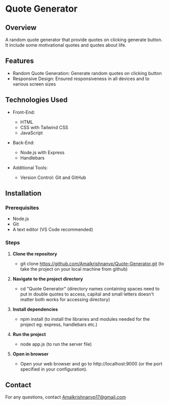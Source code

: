 # Quote Generator 

## Overview

A random quote generator that provide quotes on clicking generate button. It include some motivational quotes and quotes about life.

## Features 

- Random Quote Generation: Generate random quotes on clicking button
- Responsive Design: Ensured responsiveness in all devices and to various screen sizes

## Technologies Used

- Front-End:

  - HTML
  - CSS with Tailwind CSS
  - JavaScript

- Back-End:

  - Node.js with Express
  - Handlebars

- Additional Tools:

  - Version Control: Git and GitHub

## Installation

### Prerequisites

- Node.js
- Git
- A text editor (VS Code recommended)

### Steps

1. **Clone the repository**

   - git clone https://github.com/Amalkrishnanvp/Quote-Generator.git (to take the project on your local machine from github)

2. **Navigate to the project directory**

   - cd "Quote Generator" (directory names containing spaces need to put in double quotes to access, capital and small letters doesn't matter both works for accessing directory)

3. **Install dependencies**

   - npm install (to install the libraries and modules needed for the project eg: express, handlebars etc.)

4. **Run the project**

   - node app.js (to run the server file)

5. **Open in browser**

   - Open your web browser and go to http://localhost:9000 (or the port specified in your configuration).

## Contact

For any questions, contact Amalkrishnanvp17@gmail.com
